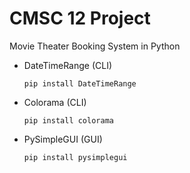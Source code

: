# CMSC 12 Project
 Movie Theater Booking System in Python

- DateTimeRange (CLI)

    `pip install DateTimeRange`
    
- Colorama (CLI)
    
    `pip install colorama`

- PySimpleGUI (GUI)

    `pip install pysimplegui`